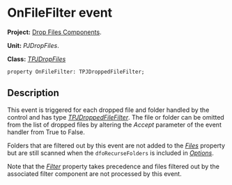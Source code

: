 # OnFileFilter event #

**Project:** [Drop Files Components](DropFilesComponents.md).

**Unit:** _PJDropFiles_.

**Class:** _[TPJDropFiles](TPJDropFiles.md)_

```
property OnFileFilter: TPJDroppedFileFilter;
```

## Description ##

This event is triggered for each dropped file and folder handled by the control and has type _[TPJDroppedFileFilter](TPJDroppedFileFilter.md)_. The file or folder can be omitted from the list of dropped files by altering the _Accept_ parameter of the event handler from True to False.

Folders that are filtered out by this event are not added to the _[Files](TPJDropFilesFiles.md)_ property but are still scanned when the `dfoRecurseFolders` is included in _[Options](TPJDropFilesOptions.md)_.

Note that the _[Filter](TPJDropFilesFilter.md)_ property takes precedence and files filtered out by the associated filter component are not processed by this event.